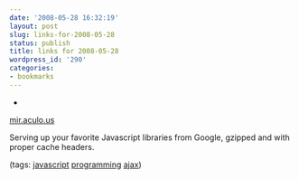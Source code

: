```yaml
---
date: '2008-05-28 16:32:19'
layout: post
slug: links-for-2008-05-28
status: publish
title: links for 2008-05-28
wordpress_id: '290'
categories:
- bookmarks
---
```



	
  * 
		

[mir.aculo.us](http://mir.aculo.us/2008/5/27/google-served-javascript-libraries)


		

Serving up your favorite Javascript libraries from Google, gzipped and with proper cache headers.


		

(tags: [javascript](http://del.icio.us/eob/javascript) [programming](http://del.icio.us/eob/programming) [ajax](http://del.icio.us/eob/ajax))


	



